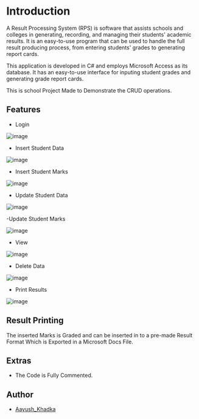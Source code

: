 # Introduction

A Result Processing System (RPS) is software that assists schools and colleges in generating, recording, and managing their students' academic results. It is an easy-to-use program that can be used to handle the full result producing process, from entering students' grades to generating report cards.

This application is developed in C# and employs Microsoft Access as its database. It has an easy-to-use interface for inputing student grades and generating grade report cards.

This is school Project Made to Demonstrate the  CRUD operations.


## Features
- Login




![image](https://user-images.githubusercontent.com/118432407/216778204-bae61638-c0c7-4000-a66e-ea2fd3e313ea.png)

- Insert Student Data





![image](https://user-images.githubusercontent.com/118432407/216778299-ba1984d7-65b4-4cea-afbb-6e70defb8a29.png)

- Insert Student Marks




![image](https://user-images.githubusercontent.com/118432407/216778357-147ac5cc-c4eb-424e-8b18-8301b1db33e6.png)

- Update Student Data



![image](https://user-images.githubusercontent.com/118432407/216778459-6966bfcf-8d14-433f-bce7-856feb65de35.png)

-Update Student Marks




![image](https://user-images.githubusercontent.com/118432407/216778470-d6895868-6ef4-45bd-8c87-8c87ac575719.png)

- View 



![image](https://user-images.githubusercontent.com/118432407/216778485-1f7a9aae-ab56-4eae-b9c2-ac3dc6743757.png)

- Delete Data



![image](https://user-images.githubusercontent.com/118432407/216778500-80c08d48-aa03-4bf1-9e8a-41bef179ca05.png)

- Print Results 




![image](https://user-images.githubusercontent.com/118432407/216778628-34da74cd-2818-4a8a-849d-3dffc05f155a.png)



## Result Printing
The inserted Marks is Graded and can be inserted in to a pre-made Result Format Which is Exported in a Microsoft Docs File. 

## Extras
- The Code is Fully Commented.




## Author

- [Aayush_Khadka](https://github.com/Aayush-khadka)


